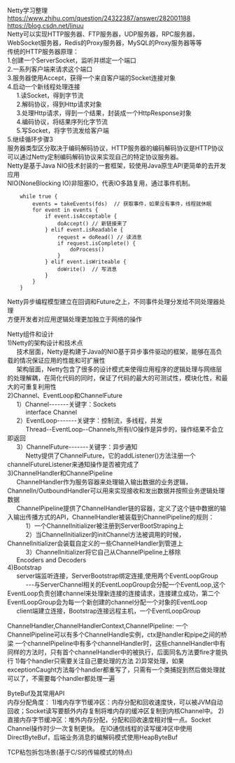 Netty学习整理&emsp;&ensp;https://www.zhihu.com/question/24322387/answer/282001188 &emsp;&ensp; https://blog.csdn.net/linuu      
Netty可以实现HTTP服务器、FTP服务器，UDP服务器，RPC服务器，WebSocket服务器，Redis的Proxy服务器，MySQL的Proxy服务器等等   
传统的HTTP服务器原理：    
1.创建一个ServerSocket，监听并绑定一个端口   
2.一系列客户端来请求这个端口   
3.服务器使用Accept，获得一个来自客户端的Socket连接对象  
4.启动一个新线程处理连接   
&emsp;&ensp;1.读Socket，得到字节流   
&emsp;&ensp;2.解码协议，得到Http请求对象   
&emsp;&ensp;3.处理Http请求，得到一个结果，封装成一个HttpResponse对象   
&emsp;&ensp;4.编码协议，将结果序列化字节流   
&emsp;&ensp;5.写Socket，将字节流发给客户端   
5.继续循环步骤3   
服务器类型区分取决于编码解码协议，HTTP服务器的编码解码协议是HTTP协议   
可以通过Netty定制编码解码协议来实现自己的特定协议服务器。   
Netty是基于Java NIO技术封装的一套框架，较使用Java原生API更简单的去开发应用       
NIO(NoneBlocking IO)非阻塞IO，代表IO多路复用，通过事件机制。   
```angular2html
    while true {
        events = takeEvents(fds)  // 获取事件，如果没有事件，线程就休眠
        for event in events {
            if event.isAcceptable {
                doAccept() // 新链接来了
            } elif event.isReadable {
                request = doRead() // 读消息
                if request.isComplete() {
                    doProcess()
                }
            } elif event.isWriteable {
                doWrite()  // 写消息
            }
        }
    }
```  

Netty异步编程模型建立在回调和Future之上，不同事件处理分发给不同处理器处理    
方便开发者对应用逻辑处理更加独立于网络的操作
      
Netty组件和设计     
1)Netty的架构设计和技术点      
&emsp;&ensp;技术层面，Netty是构建于Java的NIO基于异步事件驱动的框架，能够在高负载的情况保证应用的性能和可扩展性     
&emsp;&ensp;架构层面，Netty包含了很多的设计模式来使得应用程序的逻辑处理与网络层的处理解耦，在简化代码的同时，保证了代码的最大的可测试性，模块化性，和最大的可重复利用性     
2)Channel、EventLoop和ChannelFuture     
&emsp;&ensp;1）Channel-------关键字：Sockets     
&emsp;&ensp;&emsp;&ensp;interface Channel          
&emsp;&ensp;2）EventLoop-------关键字：控制流，多线程，并发     
&emsp;&ensp;&emsp;&ensp;Thread--EventLoop--Channels,所有I/O操作是异步的，操作结果不会立即返回     
&emsp;&ensp;3）ChannelFuture-------关键字：异步通知     
&emsp;&ensp;&emsp;&ensp;Netty提供了ChannelFuture，它的addListener()方法注册一个channelFutureListener来通知操作是否被完成了     
3)ChannelHandler和ChannelPipeline     
&emsp;&ensp;ChannelHandler作为服务容器来处理输入输出数据的业务逻辑，ChannelIn/OutboundHandler可以用来实现接收和发出数据并按照业务逻辑处理数据     
&emsp;&ensp;ChannelPipeline提供了ChannelHandler链的容器，定义了这个链中数据的输入输出传播方式的API，ChannelHandler被装载到ChannelPipeline的规则：     
&emsp;&ensp;&emsp;&ensp;1）一个ChannelInitializer被注册到ServerBootStraping上     
&emsp;&ensp;&emsp;&ensp;2）当ChannelInitializer的initChannel方法被调用的时候，ChannelInitializer会装载自定义的一些ChannelHandler到管道上     
&emsp;&ensp;&emsp;&ensp;3）ChannelInitializer将它自己从ChannelPipeline上移除     
&emsp;&ensp;Encoders and Decoders         
4)Bootstrap     
&emsp;&ensp;server端监听连接，ServerBootstrap绑定连接,使用两个EventLoopGroup     
&emsp;&ensp;&emsp;&ensp;---与ServerChannel相关的EventLoopGroup会分配一个EventLoop,这个EventLoop负责创建channel来处理新连接的连接请求，连接建立成功，第二个EventLoopGroup会为每一个新创建的channel分配一个对象的EventLoop     
&emsp;&ensp;client端建立连接，Bootstrap连接远程主机，一个EventLoopGroup     


ChannelHandler,ChannelHandlerContext,ChannelPipeline:
    一个ChannelPipeline可以有多个ChannelHandle实例，ctx是handler和pipe之间的桥梁
    一个channelPipeline中有多个channelHandler时，这些channelHandler中有同样的方法时，只有首个channelHandler中的被执行，后面同名方法要fire才能执行
    1)每个handler只需要关注自己要处理的方法
    2)异常处理，如果 exceptionCaught方法每个handler都重写了，只需有一个类捕捉到然后做处理就可以了，不需要每个handler都处理一遍
    
ByteBuf及其常用API    
   内存分配角度：
   1)堆内存字节缓冲区：内存分配和回收速度快，可以被JVM自动回收；Socket读写要额外内存复制将堆内存的缓冲区复制到内核Channel中。
   2)直接内存字节缓冲区：堆外内存分配，分配和回收速度相对慢一点。Socket Channel操作时少一次复制更快。
   在IO通信线程的读写缓冲区中使用DirectByteBuf，后端业务消息的编解码模式使用HeapByteBuf
   
TCP粘包拆包场景(基于C/S的传输模式的特点)
   
   
    
        
















